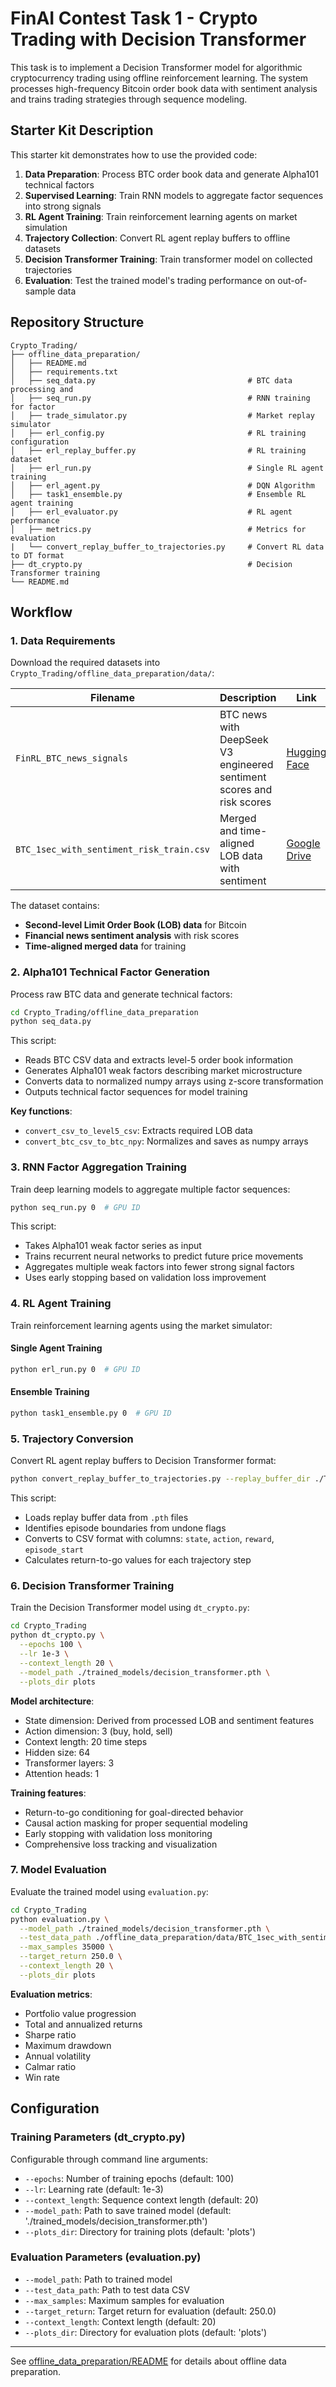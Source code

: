 # FinAI Contest Task 1  - Crypto Trading with Decision Transformer

This task is to implement a Decision Transformer model for algorithmic cryptocurrency trading using offline reinforcement learning. The system processes high-frequency Bitcoin order book data with sentiment analysis and trains trading strategies through sequence modeling.

## Starter Kit Description

This starter kit demonstrates how to use the provided code:

1. **Data Preparation**: Process BTC order book data and generate Alpha101 technical factors
2. **Supervised Learning**: Train RNN models to aggregate factor sequences into strong signals  
3. **RL Agent Training**: Train reinforcement learning agents on market simulation
4. **Trajectory Collection**: Convert RL agent replay buffers to offline datasets
5. **Decision Transformer Training**: Train transformer model on collected trajectories
6. **Evaluation**: Test the trained model's trading performance on out-of-sample data

## Repository Structure

```
Crypto_Trading/
├── offline_data_preparation/
│   ├── README.md                                     
│   ├── requirements.txt                             
│   ├── seq_data.py                                  # BTC data processing and 
│   ├── seq_run.py                                   # RNN training for factor 
│   ├── trade_simulator.py                           # Market replay simulator
│   ├── erl_config.py                                # RL training configuration
│   ├── erl_replay_buffer.py                         # RL training dataset 
│   ├── erl_run.py                                   # Single RL agent training
│   ├── erl_agent.py                                 # DQN Algorithm
│   ├── task1_ensemble.py                            # Ensemble RL agent training
│   ├── erl_evaluator.py                             # RL agent performance 
│   ├── metrics.py                                   # Metrics for evaluation
|   └── convert_replay_buffer_to_trajectories.py     # Convert RL data to DT format
├── dt_crypto.py                                     # Decision Transformer training
└── README.md                                        
```

## Workflow

### 1. Data Requirements

Download the required datasets into `Crypto_Trading/offline_data_preparation/data/`:

| **Filename** | **Description** | **Link** |
|--------------|-----------------|----------|
| `FinRL_BTC_news_signals` | BTC news with DeepSeek V3 engineered sentiment scores and risk scores | [Hugging Face](https://huggingface.co/datasets/SecureFinAI-Lab/FinRL_BTC_news_signals) |
| `BTC_1sec_with_sentiment_risk_train.csv` | Merged and time-aligned LOB data with sentiment | [Google Drive](https://drive.google.com/drive/folders/1rV9tJ0T2iWNJ-g3TI4Qgqy0cVf_Zqzqp?usp=sharing) |

The dataset contains:

- **Second-level Limit Order Book (LOB) data** for Bitcoin
- **Financial news sentiment analysis** with risk scores
- **Time-aligned merged data** for training

### 2. Alpha101 Technical Factor Generation

Process raw BTC data and generate technical factors:

```bash
cd Crypto_Trading/offline_data_preparation
python seq_data.py
```

This script:

- Reads BTC CSV data and extracts level-5 order book information
- Generates Alpha101 weak factors describing market microstructure
- Converts data to normalized numpy arrays using z-score transformation
- Outputs technical factor sequences for model training

**Key functions**:

- `convert_csv_to_level5_csv`: Extracts required LOB data
- `convert_btc_csv_to_btc_npy`: Normalizes and saves as numpy arrays

### 3. RNN Factor Aggregation Training

Train deep learning models to aggregate multiple factor sequences:

```bash
python seq_run.py 0  # GPU ID
```

This script:

- Takes Alpha101 weak factor series as input
- Trains recurrent neural networks to predict future price movements
- Aggregates multiple weak factors into fewer strong signal factors
- Uses early stopping based on validation loss improvement


### 4. RL Agent Training

Train reinforcement learning agents using the market simulator:

#### Single Agent Training

```bash
python erl_run.py 0  # GPU ID
```

#### Ensemble Training

```bash
python task1_ensemble.py 0  # GPU ID
```

### 5. Trajectory Conversion

Convert RL agent replay buffers to Decision Transformer format:

```bash
python convert_replay_buffer_to_trajectories.py --replay_buffer_dir ./TradeSimulator-v0_D3QN_0 --output_file ../crypto_trajectories.csv
```

This script:
- Loads replay buffer data from `.pth` files
- Identifies episode boundaries from undone flags
- Converts to CSV format with columns: `state`, `action`, `reward`, `episode_start`
- Calculates return-to-go values for each trajectory step

### 6. Decision Transformer Training

Train the Decision Transformer model using `dt_crypto.py`:

```bash
cd Crypto_Trading
python dt_crypto.py \
  --epochs 100 \
  --lr 1e-3 \
  --context_length 20 \
  --model_path ./trained_models/decision_transformer.pth \
  --plots_dir plots
```

**Model architecture**:

- State dimension: Derived from processed LOB and sentiment features
- Action dimension: 3 (buy, hold, sell)
- Context length: 20 time steps
- Hidden size: 64
- Transformer layers: 3
- Attention heads: 1

**Training features**:

- Return-to-go conditioning for goal-directed behavior
- Causal action masking for proper sequential modeling
- Early stopping with validation loss monitoring
- Comprehensive loss tracking and visualization

### 7. Model Evaluation

Evaluate the trained model using `evaluation.py`:

```bash
cd Crypto_Trading
python evaluation.py \
  --model_path ./trained_models/decision_transformer.pth \
  --test_data_path ./offline_data_preparation/data/BTC_1sec_with_sentiment_risk_test.csv \
  --max_samples 35000 \
  --target_return 250.0 \
  --context_length 20 \
  --plots_dir plots
```

**Evaluation metrics**:

- Portfolio value progression
- Total and annualized returns
- Sharpe ratio
- Maximum drawdown
- Annual volatility
- Calmar ratio
- Win rate

## Configuration

### Training Parameters (dt_crypto.py)

Configurable through command line arguments:
- `--epochs`: Number of training epochs (default: 100)
- `--lr`: Learning rate (default: 1e-3)
- `--context_length`: Sequence context length (default: 20)
- `--model_path`: Path to save trained model (default: './trained_models/decision_transformer.pth')
- `--plots_dir`: Directory for training plots (default: 'plots')

### Evaluation Parameters (evaluation.py)

- `--model_path`: Path to trained model
- `--test_data_path`: Path to test data CSV
- `--max_samples`: Maximum samples for evaluation
- `--target_return`: Target return for evaluation (default: 250.0)
- `--context_length`: Context length (default: 20)
- `--plots_dir`: Directory for evaluation plots (default: 'plots')

---

See [offline_data_preparation/README](offline_data_preparation/README.md) for details about offline data preparation.
